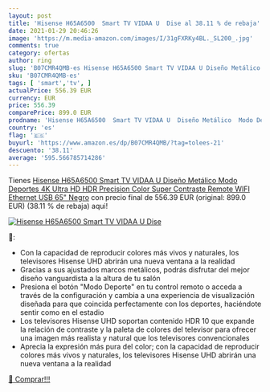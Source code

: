 ```yaml
---
layout: post
title: 'Hisense H65A6500  Smart TV VIDAA U  Dise al 38.11 % de rebaja'
date: 2021-01-29 20:46:26
image: 'https://m.media-amazon.com/images/I/31gFXRKy4BL._SL200_.jpg'
comments: true
category: ofertas
author: ring
slug: 'B07CMR4QMB-es Hisense H65A6500 Smart TV VIDAA U Diseño Metálico Modo...'
sku: 'B07CMR4QMB-es'
tags: [ 'smart','tv', ]
actualPrice: 556.39 EUR
currency: EUR
price: 556.39
comparePrice: 899.0 EUR
prodname: 'Hisense H65A6500  Smart TV VIDAA U  Diseño Metálico  Modo Deportes  4K Ultra HD  HDR  Precision Color  Super Contraste  Remote  WIFI Ethernet USB  65"  Negro'
country: 'es'
flag: '🇪🇸'
buyurl: 'https://www.amazon.es/dp/B07CMR4QMB/?tag=tolees-21'
descuento: '38.11'
average: '595.566785714286'
---
```


Tienes [Hisense H65A6500  Smart TV VIDAA U  Diseño Metálico  Modo Deportes  4K Ultra HD  HDR  Precision Color  Super Contraste  Remote  WIFI Ethernet USB  65"  Negro](https://www.amazon.es/dp/B07CMR4QMB/?tag=tolees-21) con precio final de  556.39 EUR (original: 899.0 EUR) (38.11 %  de rebaja) aqui!

[![Hisense H65A6500  Smart TV VIDAA U  Dise](https://m.media-amazon.com/images/I/31gFXRKy4BL._SL200_.jpg)](https://www.amazon.es/dp/B07CMR4QMB/?tag=tolees-21)

🔎:

- Con la capacidad de reproducir colores más vivos y naturales, los televisores Hisense UHD abrirán una nueva ventana a la realidad
- Gracias a sus ajustados marcos metálicos, podrás disfrutar del mejor diseño vanguardista a la altura de tu salón
- Presiona el botón "Modo Deporte" en tu control remoto o acceda a través de la configuración y cambia a una experiencia de visualización diseñada para que coincida perfectamente con los deportes, haciéndote sentir como en el estadio
- Los televisores Hisense UHD soportan contenido HDR 10 que expande la relación de contraste y la paleta de colores del televisor para ofrecer una imagen más realista y natural que los televisores convencionales
- Aprecia la expresión más pura del color; con la capacidad de reproducir colores más vivos y naturales, los televisores Hisense UHD abrirán una nueva ventana a la realidad

[🛒 Comprar!!!](https://www.amazon.es/dp/B07CMR4QMB/?tag=tolees-21)
